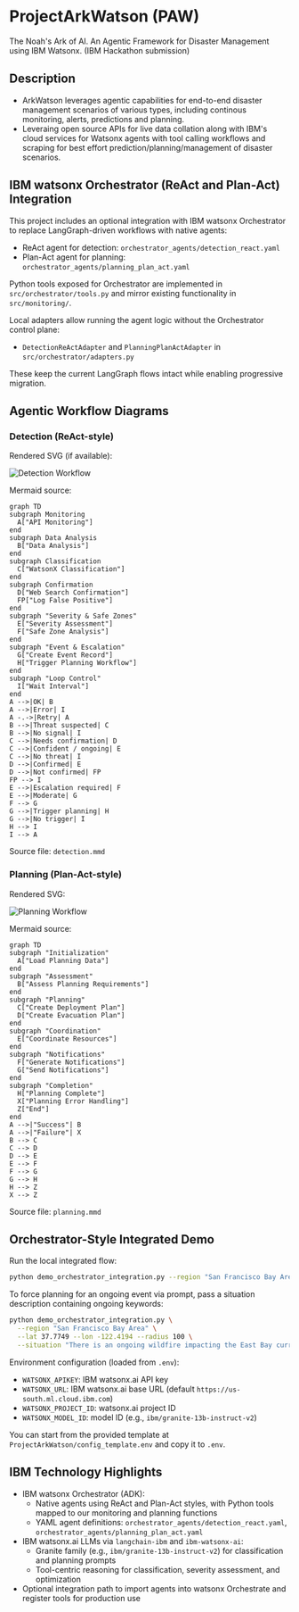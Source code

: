 # ProjectArkWatson (PAW)
The Noah's Ark of AI. An Agentic Framework for Disaster Management using IBM Watsonx.
(IBM Hackathon submission)

## Description
- ArkWatson leverages agentic capabilities for end-to-end disaster management scenarios of various types, including continous monitoring, alerts, predictions and planning.
- Leveraing open source APIs for live data collation along with IBM's cloud services for Watsonx agents with tool calling workflows and scraping for best effort prediction/planning/management of disaster scenarios.

## IBM watsonx Orchestrator (ReAct and Plan-Act) Integration

This project includes an optional integration with IBM watsonx Orchestrator to replace LangGraph-driven workflows with native agents:

- ReAct agent for detection: `orchestrator_agents/detection_react.yaml`
- Plan-Act agent for planning: `orchestrator_agents/planning_plan_act.yaml`

Python tools exposed for Orchestrator are implemented in `src/orchestrator/tools.py` and mirror existing functionality in `src/monitoring/`.

Local adapters allow running the agent logic without the Orchestrator control plane:

- `DetectionReActAdapter` and `PlanningPlanActAdapter` in `src/orchestrator/adapters.py`

These keep the current LangGraph flows intact while enabling progressive migration.

## Agentic Workflow Diagrams

### Detection (ReAct-style)

Rendered SVG (if available):

![Detection Workflow](detection.svg)

Mermaid source:

```mermaid
graph TD
subgraph Monitoring
  A["API Monitoring"]
end
subgraph Data Analysis
  B["Data Analysis"]
end
subgraph Classification
  C["WatsonX Classification"]
end
subgraph Confirmation
  D["Web Search Confirmation"]
  FP["Log False Positive"]
end
subgraph "Severity & Safe Zones"
  E["Severity Assessment"]
  F["Safe Zone Analysis"]
end
subgraph "Event & Escalation"
  G["Create Event Record"]
  H["Trigger Planning Workflow"]
end
subgraph "Loop Control"
  I["Wait Interval"]
end
A -->|OK| B
A -->|Error| I
A -.->|Retry| A
B -->|Threat suspected| C
B -->|No signal| I
C -->|Needs confirmation| D
C -->|Confident / ongoing| E
C -->|No threat| I
D -->|Confirmed| E
D -->|Not confirmed| FP
FP --> I
E -->|Escalation required| F
E -->|Moderate| G
F --> G
G -->|Trigger planning| H
G -->|No trigger| I
H --> I
I --> A
```

Source file: `detection.mmd`

### Planning (Plan-Act-style)

Rendered SVG:

![Planning Workflow](planning.svg)

Mermaid source:

```mermaid
graph TD
subgraph "Initialization"
  A["Load Planning Data"]
end
subgraph "Assessment"
  B["Assess Planning Requirements"]
end
subgraph "Planning"
  C["Create Deployment Plan"]
  D["Create Evacuation Plan"]
end
subgraph "Coordination"
  E["Coordinate Resources"]
end
subgraph "Notifications"
  F["Generate Notifications"]
  G["Send Notifications"]
end
subgraph "Completion"
  H["Planning Complete"]
  X["Planning Error Handling"]
  Z["End"]
end
A -->|"Success"| B
A -->|"Failure"| X
B --> C
C --> D
D --> E
E --> F
F --> G
G --> H
H --> Z
X --> Z
```

Source file: `planning.mmd`

## Orchestrator-Style Integrated Demo

Run the local integrated flow:

```bash
python demo_orchestrator_integration.py --region "San Francisco Bay Area" --lat 37.7749 --lon -122.4194 --radius 100
```

To force planning for an ongoing event via prompt, pass a situation description containing ongoing keywords:

```bash
python demo_orchestrator_integration.py \
  --region "San Francisco Bay Area" \
  --lat 37.7749 --lon -122.4194 --radius 100 \
  --situation "There is an ongoing wildfire impacting the East Bay currently"
```

Environment configuration (loaded from `.env`):

- `WATSONX_APIKEY`: IBM watsonx.ai API key
- `WATSONX_URL`: IBM watsonx.ai base URL (default `https://us-south.ml.cloud.ibm.com`)
- `WATSONX_PROJECT_ID`: watsonx.ai project ID
- `WATSONX_MODEL_ID`: model ID (e.g., `ibm/granite-13b-instruct-v2`)

You can start from the provided template at `ProjectArkWatson/config_template.env` and copy it to `.env`.

## IBM Technology Highlights

- IBM watsonx Orchestrator (ADK):
  - Native agents using ReAct and Plan-Act styles, with Python tools mapped to our monitoring and planning functions
  - YAML agent definitions: `orchestrator_agents/detection_react.yaml`, `orchestrator_agents/planning_plan_act.yaml`
- IBM watsonx.ai LLMs via `langchain-ibm` and `ibm-watsonx-ai`:
  - Granite family (e.g., `ibm/granite-13b-instruct-v2`) for classification and planning prompts
  - Tool-centric reasoning for classification, severity assessment, and optimization
- Optional integration path to import agents into watsonx Orchestrate and register tools for production use


